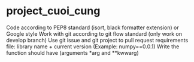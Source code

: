# project_cuoi_cung


Code according to PEP8 standard (isort, black formatter extension) or Google style
Work with git according to git flow standard (only work on develop branch)
Use git issue and git project to pull request
requirements file: library name + current version (Example: numpy==0.0.1)
Write the function should have (arguments *arg and **kwwarg)
